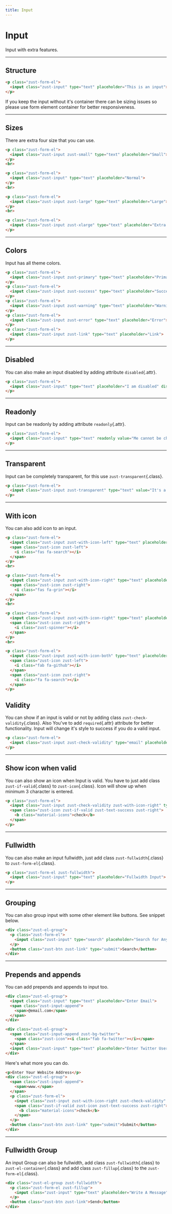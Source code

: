 ```yaml
---
title: Input
---
```


# Input
Input with extra features.

---


## Structure
```html {snippet}
<p class="zust-form-el">
  <input class="zust-input" type="text" placeholder="This is an input">
</p>
```
If you keep the input without it's container there can be sizing issues so please use form element container for better responsiveness.

---


## Sizes
There are extra four size that you can use.

```html {snippet}
<p class="zust-form-el">
  <input class="zust-input zust-small" type="text" placeholder="Small">
</p>
<br>

<p class="zust-form-el">
  <input class="zust-input" type="text" placeholder="Normal">
</p>
<br>

<p class="zust-form-el">
  <input class="zust-input zust-large" type="text" placeholder="Large">
</p>
<br>

<p class="zust-form-el">
  <input class="zust-input zust-xlarge" type="text" placeholder="Extra Large">
</p>
```
---


## Colors
Input has all theme colors.

```html {snippet}
<p class="zust-form-el">
  <input class="zust-input zust-primary" type="text" placeholder="Primary">
</p>
<p class="zust-form-el">
  <input class="zust-input zust-success" type="text" placeholder="Success">
</p>
<p class="zust-form-el">
  <input class="zust-input zust-warning" type="text" placeholder="Warning">
</p>
<p class="zust-form-el">
  <input class="zust-input zust-error" type="text" placeholder="Error">
</p>
<p class="zust-form-el">
  <input class="zust-input zust-link" type="text" placeholder="Link">
</p>
```
---


## Disabled
You can also make an input disabled by adding attribute `disabled`{.attr}.

```html {snippet}
<p class="zust-form-el">
  <input class="zust-input" type="text" placeholder="I am disabled" disabled>
</p>
```
---


## Readonly
Input can be readonly by adding attribute `readonly`{.attr}.

```html {snippet}
<p class="zust-form-el">
  <input class="zust-input" type="text" readonly value="Me cannot be changed">
</p>
```
---


## Transparent
Input can be completely transparent, for this use `zust-transparent`{.class}.

```html {snippet}
<p class="zust-form-el">
  <input class="zust-input zust-transparent" type="text" value="It's a Transparent Input">
</p>
```
---


## With icon
You can also add icon to an input.

```html {snippet}
<p class="zust-form-el">
  <input class="zust-input zust-with-icon-left" type="text" placeholder="With icon left">
  <span class="zust-icon zust-left">
    <i class="fas fa-search"></i>
  </span>
</p>
<br>

<p class="zust-form-el">
  <input class="zust-input zust-with-icon-right" type="text" placeholder="With icon right">
  <span class="zust-icon zust-right">
    <i class="fas fa-grin"></i>
  </span>
</p>
<br>

<p class="zust-form-el">
  <input class="zust-input zust-with-icon-right" type="text" placeholder="I'm loading, right?">
  <span class="zust-icon zust-right">
    <i class="zust-spinner"></i>
  </span>
</p>
<br>

<p class="zust-form-el">
  <input class="zust-input zust-with-icon-both" type="text" placeholder="With icon both side">
  <span class="zust-icon zust-left">
    <i class="fab fa-github"></i>
  </span>
  <span class="zust-icon zust-right">
    <i class="fa fa-search"></i>
  </span>
</p>
```



## Validity
You can show if an input is valid or not by adding class `zust-check-validity`{.class}. Also You've to add `required`{.attr} attribute for better functionality. Input will change it's style to success if you do a valid input.

```html {snippet}
<p class="zust-form-el">
  <input class="zust-input zust-check-validity" type="email" placeholder="Enter Email" required>
</p>
```
---


## Show icon when valid
You can also show an icon when Input is valid. You have to just add class `zust-if-valid`{.class} to `zust-icon`{.class}. Icon will show up when minimum 3 character is entered.

```html {snippet}
<p class="zust-form-el">
  <input class="zust-input zust-check-validity zust-with-icon-right" type="text" placeholder="Enter Minimum 3 Char" required pattern=".{3,}">
  <span class="zust-icon zust-if-valid zust-text-success zust-right">
    <b class="material-icons">check</b>
  </span>
</p>
```
---


## Fullwidth
You can also make an input fullwidth, just add class `zust-fullwidth`{.class} to `zust-form-el`{.class}.

```html {snippet}
<p class="zust-form-el zust-fullwidth">
  <input class="zust-input" type="text" placeholder="Fullwidth Input">
</p>
```
---


## Grouping
You can also group input with some other element like buttons. See snippet below.

```html {snippet}
<div class="zust-el-group">
  <p class="zust-form-el">
    <input class="zust-input" type="search" placeholder="Search for Anything">
  </p>
  <button class="zust-btn zust-link" type="submit">Search</button>
</div>
```
---


## Prepends and appends
You can add prepends and appends to input too.

```html {snippet}
<div class="zust-el-group">
  <input class="zust-input" type="text" placeholder="Enter Email">
  <span class="zust-input-append">
    <span>@email.com</span>
  </span>
</div>

<div class="zust-el-group">
  <span class="zust-input-append zust-bg-twitter">
    <span class="zust-icon"><i class="fab fa-twitter"></i></span>
  </span>
  <input class="zust-input" type="text" placeholder="Enter Twitter Username">
</div>
```

Here's what more you can do.

```html {snippet}
<p>Enter Your Website Address</p>
<div class="zust-el-group">
  <span class="zust-input-append">
    <span>www.</span>
  </span>
  <p class="zust-form-el">
    <input class="zust-input zust-with-icon-right zust-check-validity" type="text" placeholder="Address" pattern=".{3,}" required>
    <span class="zust-if-valid zust-icon zust-text-success zust-right">
      <b class="material-icons">check</b>
    </span>
  </p>
  <button class="zust-btn zust-link" type="submit">Submit</button>
</div>
```
---


## Fullwidth Group
An input Group can also be fullwidth, add class `zust-fullwidth`{.class} to `zust-el-container`{.class} and add class `zust-fillup`{.class} to the `zust-form-el`{.class}.

```html {snippet}
<div class="zust-el-group zust-fullwidth">
  <p class="zust-form-el zust-fillup">
    <input class="zust-input" type="text" placeholder="Write A Message">
  </p>
  <button class="zust-btn zust-link">Send</button>
</div>
```
